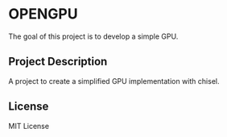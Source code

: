 # OPENGPU

The goal of this project is to develop a simple GPU.

## Project Description
A project to create a simplified GPU implementation with chisel.

## License
MIT License



